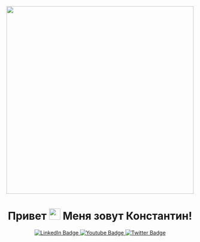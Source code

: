 <div id="header" align="center">
  <img src="https://user-images.githubusercontent.com/74038190/225813708-98b745f2-7d22-48cf-9150-083f1b00d6c9.gif" width="500"/>
</div>
<h1 align="center">
  Привет <img src="https://media.giphy.com/media/hvRJCLFzcasrR4ia7z/giphy.gif" width="30px"/>
  Меня зовут Константин!
</h1>
<span>
<div id="badges" align="center">
  <a href="https://t.me/chuklin_ka">
    <img src="https://img.shields.io/badge/Telegram-blue?style=for-the-badge&logo=telegram&logoColor=white" alt="LinkedIn Badge"/>
  </a>
  <a href="https://inkarttatoo@gmail.com">
    <img src="https://img.shields.io/badge/gmail-red?style=for-the-badge&logo=gmail&logoColor=white" alt="Youtube Badge"/>
  </a>
  <a href="https://vk.com/chuklin_k">
    <img src="https://img.shields.io/badge/VK-white?style=for-the-badge&logo=vk&logoColor=blue" alt="Twitter Badge"/>
  </a>
</div>
<div align="center">
  <img src="https://komarev.com/ghpvc/?username=K-chuklin&style=flat-square&color=blue" alt=""/>
</div>

<!--
**K-chuklin/K-chuklin** is a ✨ _special_ ✨ repository because its `README.md` (this file) appears on your GitHub profile.

Here are some ideas to get you started:

- 🔭 I’m currently working on ...
- 🌱 I’m currently learning ...
- 👯 I’m looking to collaborate on ...
- 🤔 I’m looking for help with ...
- 💬 Ask me about ...
- 📫 How to reach me: ...
- 😄 Pronouns: ...
- ⚡ Fun fact: ...
-->
